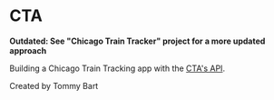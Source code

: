 # CTA

**Outdated: See "Chicago Train Tracker" project for a more updated approach**

Building a Chicago Train Tracking app with the [CTA's API](https://www.transitchicago.com/developers/traintracker/).

Created by Tommy Bart
